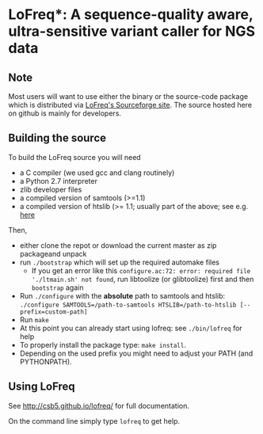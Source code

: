 # LoFreq*: A sequence-quality aware, ultra-sensitive variant caller for NGS data

## Note

Most users will want to use either the binary or the
source-code package which is distributed via [LoFreq's
Sourceforge site](https://sourceforge.net/projects/lofreq/files/).
The source hosted here on github is mainly for developers.

## Building the source

To build the LoFreq source you will need

- a C compiler (we used gcc and clang routinely)
- a Python 2.7 interpreter
- zlib developer files
- a compiled version of samtools (>=1.1)
- a compiled version of htslib (>= 1.1; usually part of the above; see
 e.g. [here](http://sourceforge.net/projects/samtools/files/samtools/1.1/samtools-1.1.tar.bz2/download)

Then, 

- either clone the repot or download the current master as zip packageand unpack
- run `./bootstrap` which will set up the required automake files
  - If you get an error like this `configure.ac:72: error: required file './ltmain.sh' not found`,  run libtoolize (or glibtoolize) first and then `bootstrap` again
- Run `./configure` with the **absolute** path to samtools and htslib: `./configure SAMTOOLS=/path-to-samtools HTSLIB=/path-to-htslib [--prefix=custom-path]`
- Run `make`
- At this point you can already start using lofreq: see `./bin/lofreq` for help
- To properly install the package type: `make install`.
- Depending on the used prefix you might need to adjust your PATH (and PYTHONPATH).


## Using LoFreq

See http://csb5.github.io/lofreq/ for full documentation.

On the command line simply type `lofreq` to get help.




